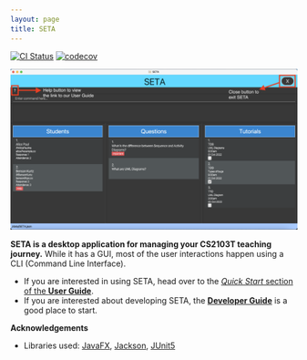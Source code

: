 ```yaml
---
layout: page
title: SETA
---
```


[![CI Status](https://github.com/AY2223S1-CS2103T-T08-4/tp/workflows/Java%20CI/badge.svg)](https://github.com/AY2223S1-CS2103T-T08-4/tp/actions)
[![codecov](https://codecov.io/gh/AY2223S1-CS2103T-T08-4/tp/branch/master/graph/badge.svg?token=4PEZO0KFRB)](https://codecov.io/gh/AY2223S1-CS2103T-T08-4/tp)

![Ui](images/Ui.png)

**SETA is a desktop application for managing your CS2103T teaching journey.** While it has a GUI, most of the user interactions happen using a CLI (Command Line Interface).

* If you are interested in using SETA, head over to the [_Quick Start_ section of the **User Guide**](UserGuide.html#quick-start).
* If you are interested about developing SETA, the [**Developer Guide**](DeveloperGuide.html) is a good place to start.


**Acknowledgements**

* Libraries used: [JavaFX](https://openjfx.io/), [Jackson](https://github.com/FasterXML/jackson), [JUnit5](https://github.com/junit-team/junit5)
